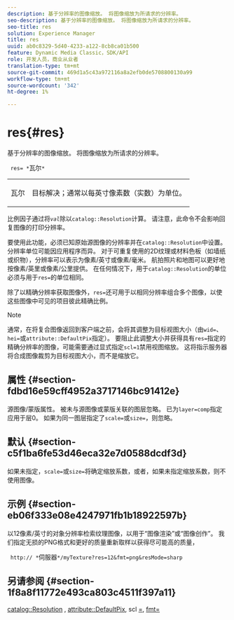 ```yaml
---
description: 基于分辨率的图像缩放。 将图像缩放为所请求的分辨率。
seo-description: 基于分辨率的图像缩放。 将图像缩放为所请求的分辨率。
seo-title: res
solution: Experience Manager
title: res
uuid: ab0c8329-5d40-4233-a122-8cb8ca01b500
feature: Dynamic Media Classic，SDK/API
role: 开发人员，商业从业者
translation-type: tm+mt
source-git-commit: 469d1a5c43a972116a8a2efb0de5708800130a99
workflow-type: tm+mt
source-wordcount: '342'
ht-degree: 1%

---
```



# res{#res}

基于分辨率的图像缩放。 将图像缩放为所请求的分辨率。

` res= *`瓦尔`*`

<table id="simpletable_E69F3709266749C4A165C90FF18FF5AA"> 
 <tr class="strow"> 
  <td class="stentry"> <p> <span class="varname"> 瓦尔  </span> </p> </td> 
  <td class="stentry"> <p>目标解决；通常以每英寸像素数（实数）为单位。 </p> </td> 
 </tr> 
</table>

比例因子通过将&#x200B;*`val`*&#x200B;除以`catalog::Resolution`计算。 请注意，此命令不会影响回复图像的打印分辨率。

要使用此功能，必须已知原始源图像的分辨率并在`catalog::Resolution`中设置。 分辨率单位可能因应用程序而异。 对于可重复使用的2D纹理或材料色板（如墙纸或织物），分辨率可以表示为像素/英寸或像素/毫米。 航拍照片和地图可以更好地按像素/英里或像素/公里提供。 在任何情况下，用于`catalog::Resolution`的单位必须与用于`res=`的单位相同。

除了以精确分辨率获取图像外，`res=`还可用于以相同分辨率组合多个图像，以使这些图像中可见的项目彼此精确比例。

>[!NOTE]
>
>通常，在将复合图像返回到客户端之前，会将其调整为目标视图大小（由`wid=`、`hei=`或`attribute::DefaultPix`指定）。 要阻止此调整大小并获得具有`res=`指定的精确分辨率的图像，可能需要通过显式指定`scl=1`禁用视图缩放。 这将指示服务器将合成图像裁剪为目标视图大小，而不是缩放它。

## 属性 {#section-fdbd16e59cff4952a3717146bc91412e}

源图像/蒙版属性。 被未与源图像或蒙版关联的图层忽略。 已为`layer=comp`指定应用于层0。 如果为同一图层指定了`scale=`或`size=`，则忽略。

## 默认 {#section-c5f1ba6fe53d46eca32e7d0588dcdf3d}

如果未指定，`scale=`或`size=`将确定缩放系数，或者，如果未指定缩放系数，则不使用图像。

## 示例 {#section-eb06f333e08e4247971fb1b18922597b}

以12像素/英寸的对象分辨率检索纹理图像，以用于“图像渲染”或“图像创作”。 我们指定无损的PNG格式和更好的质量重新取样以获得尽可能高的质量，

` http:// *`伺服器`*/myTexture?res=12&fmt=png&resMode=sharp`

## 另请参阅 {#section-1f8a8f11772e493ca803c4511f397a11}

[catalog::Resolution](../../../../../is-api/image-catalog/image-serving-api-ref/c-image-catalog-reference/c-image-svg-data-reference/c-image-data-reference/r-resolution-cat.md#reference-de489f5f36b64bd0831749546f8728e1) ,  [attribute::DefaultPix](../../../../../is-api/image-catalog/image-serving-api-ref/c-image-catalog-reference/c-attributes-reference/r-defaultpix.md#reference-996b2c22b30f4fd9b970c84063306df1), scl [=](../../../../../is-api/http-ref/image-serving-api-ref/c-http-protocol-reference/c-command-reference/r-scl.md#reference-b2a74e493d0d407e98fe350551ba3fcc),  [fmt=](../../../../../is-api/http-ref/image-serving-api-ref/c-http-protocol-reference/c-command-reference/r-is-http-fmt.md#reference-cdf10043423b45ba9fe15157fb3ae37a)
